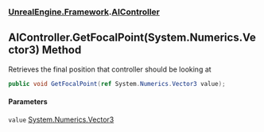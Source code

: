 ### [UnrealEngine.Framework](./UnrealEngine-Framework.md 'UnrealEngine.Framework').[AIController](./UnrealEngine-Framework-AIController.md 'UnrealEngine.Framework.AIController')
## AIController.GetFocalPoint(System.Numerics.Vector3) Method
Retrieves the final position that controller should be looking at  
```csharp
public void GetFocalPoint(ref System.Numerics.Vector3 value);
```
#### Parameters
<a name='UnrealEngine-Framework-AIController-GetFocalPoint(System-Numerics-Vector3)-value'></a>
`value` [System.Numerics.Vector3](https://docs.microsoft.com/en-us/dotnet/api/System.Numerics.Vector3 'System.Numerics.Vector3')  
  
